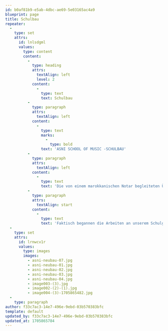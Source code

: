 ```yaml
---
id: b0af81b9-e5ab-4dbc-ae69-5e03165ac4a9
blueprint: page
title: Schulbau
repeater:
  -
    type: set
    attrs:
      id: lnlsdgml
      values:
        type: content
        content:
          -
            type: heading
            attrs:
              textAlign: left
              level: 2
            content:
              -
                type: text
                text: Schulbau
          -
            type: paragraph
            attrs:
              textAlign: left
            content:
              -
                type: text
                marks:
                  -
                    type: bold
                text: 'ASNI SCHOOL OF MUSIC -SCHULBAU'
          -
            type: paragraph
            attrs:
              textAlign: left
            content:
              -
                type: text
                text: 'Die von einem marokkanischen Notar begleiteten Übertragungsformalitäten sollten noch einige Zeit in Anspruch nehmen, so dass wir davon ausgegangen waren, Anfang 2020 mit dem Bau der Musikschule beginnen zu können.'
          -
            type: paragraph
            attrs:
              textAlign: start
            content:
              -
                type: text
                text: 'Faktisch begannen die Arbeiten an unserem Schulgebäude allerdings erst im Mai 2023, Corona ebenso wie die deutsch-marok kanische Krise um die Westsahara hatten uns weiter aufgehalten. Mittlerweile sind wir allerdings mit Hochdruck bei der Arbeit, wie die nachfolgenden Bilder eindrücklich zeigen!'
  -
    type: set
    attrs:
      id: lrnwcv1r
      values:
        type: images
        images:
          - asni-neubau-07.jpg
          - asni-neubau-01.jpg
          - asni-neubau-02.jpg
          - asni-neubau-03.jpg
          - asni-neubau-04.jpg
          - image003-(3).jpg
          - image002-(2)-(1).jpg
          - image004-(3)-1705865482.jpg
  -
    type: paragraph
author: f33c7ac3-14e7-496e-9ebd-03b570383bfc
template: default
updated_by: f33c7ac3-14e7-496e-9ebd-03b570383bfc
updated_at: 1705865784
---
```

